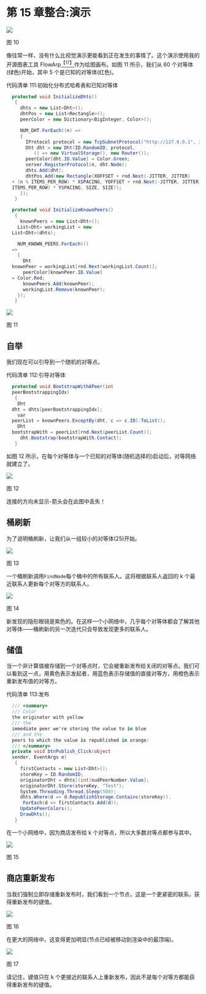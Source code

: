 # 第 15 章整合:演示

![](img/image011.png)

图 10

像往常一样，没有什么比视觉演示更能看到正在发生的事情了。这个演示使用我的开源图表工具 FlowArp[<sup>【17】</sup>](The_Kademlia_Protocol_Succinctly_0020.htm#_ftn17)作为绘图画布。如图 11 所示，我们从 60 个对等体(绿色)开始，其中 5 个是已知的对等体(红色)。

代码清单 111:初始化分布式哈希表和已知对等体

```cs
  protected void InitializeDhts()
   {
     dhts = new List<Dht>();
     dhtPos = new List<Rectangle>();
     peerColor = new Dictionary<BigInteger, Color>();

     NUM_DHT.ForEach((n) =>
     {
       IProtocol protocol = new TcpSubnetProtocol("http://127.0.0.1", 2720, n);
       Dht dht = new Dht(ID.RandomID, protocol, 
          () => new VirtualStorage(), new Router());
       peerColor[dht.ID.Value] = Color.Green;
       server.RegisterProtocol(n, dht.Node);
       dhts.Add(dht);
       dhtPos.Add(new Rectangle(XOFFSET + rnd.Next(-JITTER, JITTER)
  + (n % ITEMS_PER_ROW) * XSPACING, YOFFSET + rnd.Next(-JITTER, JITTER) + (n /
  ITEMS_PER_ROW) * YSPACING, SIZE, SIZE));
     });
   }

  protected void InitializeKnownPeers()
   {
     knownPeers = new List<Dht>();
    List<Dht> workingList = new
  List<Dht>(dhts);

    NUM_KNOWN_PEERS.ForEach(()
  =>
    {
      Dht
  knownPeer = workingList[rnd.Next(workingList.Count)];
      peerColor[knownPeer.ID.Value]
  = Color.Red;
      knownPeers.Add(knownPeer);
      workingList.Remove(knownPeer);
    });
   }

```

![](img/image012.png)

图 11

## 自举

我们现在可以引导到一个随机的对等点。

代码清单 112:引导对等体

```cs
  protected void BootstrapWithAPeer(int
  peerBootstrappingIdx)
   {
    Dht
  dht = dhts[peerBootstrappingIdx];
    var
  peerList = knownPeers.ExceptBy(dht, c => c.ID).ToList();
    Dht
  bootstrapWith = peerList[rnd.Next(peerList.Count)];
     dht.Bootstrap(bootstrapWith.Contact);
   }

```

如图 12 所示，在每个对等体与一个已知的对等体(随机选择的)启动后，对等网络就建立了。

![](img/image013.png)

图 12

连接的方向未显示-箭头会在此图中丢失！

## 桶刷新

为了说明桶刷新，让我们从一组较小的对等体(25)开始。

![](img/image014.png)

图 13

一个桶刷新调用`FindNode`每个桶中的所有联系人。这将根据联系人返回的 k 个最近联系人更新每个对等方的联系人。

![](img/image015.png)

图 14

新发现的隐形眼镜是紫色的。在这样一个小网络中，几乎每个对等体都会了解其他对等体——桶刷新的另一次迭代只会导致发现更多的联系人。

## 储值

当一个非计算值被存储到一个对等点时，它会被重新发布给关闭的对等点。我们可以看到这一点，用黄色表示发起者，用蓝色表示存储值的直接对等方，用橙色表示重新发布值的对等方。

代码清单 113:发布

```cs
  /// <summary>
  /// Color
  the originator with yellow
  /// the
  immediate peer we're storing the value to in blue
  /// and the
  peers to which the value is republished in orange:
  /// </summary>
  private void btnPublish_Click(object
  sender, EventArgs e)
   {
     firstContacts = new List<Dht>();
     storeKey = ID.RandomID;
     originatorDht = dhts[(int)nudPeerNumber.Value];
     originatorDht.Store(storeKey, "Test");
     System.Threading.Thread.Sleep(500);
     dhts.Where(d => d.RepublishStorage.Contains(storeKey)).
      ForEach(d => firstContacts.Add(d));
     UpdatePeerColors();
     DrawDhts();
   }

```

在一个小网络中，因为商店发布给 k 个对等点，所以大多数对等点都参与其中。

![](img/image016.png)

图 15

## 商店重新发布

当我们强制立即存储重新发布时，我们看到一个节点，这是一个更紧密的联系，获得重新发布的键值。

![](img/image017.png)

图 16

在更大的网络中，这变得更加明显(节点已经被移动到渲染中的最顶端)。

![](img/image018.png)

图 17

请记住，键值只在 k 个更接近的联系人上重新发布，因此不是每个对等方都能获得重新发布的键值。